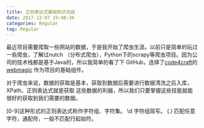 ```yaml
---
title: 正则表达式基础知识总结
date: 2017-12-07 15:48:36
categories: Regular
tag: Regular
---
```

最近项目需要爬取一些网站的数据，于是我开始了爬虫生涯。以前只是简单的玩过一些爬虫，了解过nutch
（分布式爬虫），Python下的scrapy等爬虫项目。因为公司的技术栈都是基于Java的，所以我简单的看了下
GitHub，选择了[code4craft](https://github.com/code4craft)的[webmagic](https://github.com/code4craft/webmagic)
作为项目的基础组件。<!-- more -->

对于爬虫来说，数据的获取是基本，获取到数据后需要进行数据清洗之后入库，XPath、正则表达式就是获取
这些数据的利器，所以我们只要掌握这些技能就能很好的获取到我们需要的数据。

[0-9]这种形式的正则表达式称作字符组、字符集。
\d 字符组简写。
(.) 匹配任意字符，通配符，一般不匹配行起始符。
